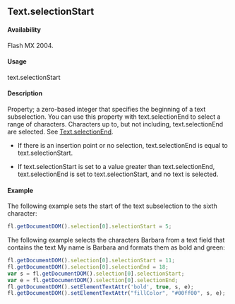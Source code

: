 ## Text.selectionStart

#### Availability

Flash MX 2004.

#### Usage

text.selectionStart

#### Description

Property; a zero-based integer that specifies the beginning of a text subselection. You can use this property with text.selectionEnd to select a range of characters. Characters up to, but not including, text.selectionEnd are selected. See [Text.selectionEnd](../Text_object/Text20.md).

- If there is an insertion point or no selection, text.selectionEnd is equal to text.selectionStart.

- If text.selectionStart is set to a value greater than text.selectionEnd, text.selectionEnd is set to text.selectionStart, and no text is selected.

#### Example

The following example sets the start of the text subselection to the sixth character:

```javascript
fl.getDocumentDOM().selection[0].selectionStart = 5;
```

The following example selects the characters Barbara from a text field that contains the text My name is Barbara
and formats them as bold and green:

```javascript
fl.getDocumentDOM().selection[0].selectionStart = 11;
fl.getDocumentDOM().selection[0].selectionEnd = 18;
var s = fl.getDocumentDOM().selection[0].selectionStart;
var e = fl.getDocumentDOM().selection[0].selectionEnd;
fl.getDocumentDOM().setElementTextAttr('bold', true, s, e);
fl.getDocumentDOM().setElementTextAttr("fillColor", "#00ff00", s, e);
```
